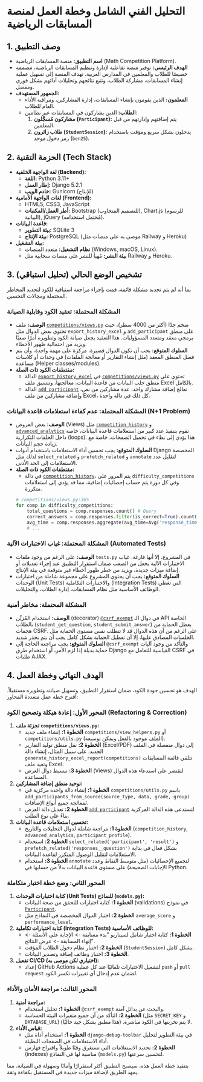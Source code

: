 # التحليل الفني الشامل وخطة العمل لمنصة المسابقات الرياضية

## 1. وصف التطبيق

*   **اسم التطبيق:** منصة المسابقات الرياضية (Math Competition Platform).
*   **الهدف الرئيسي:** توفير منصة تفاعلية لإدارة وتنظيم المسابقات الرياضية، مصممة خصيصًا للطلاب والمعلمين في المدارس العربية. تهدف المنصة إلى تسهيل عملية إنشاء المسابقات، مشاركة الطلاب، وتتبع نتائجهم وتحليلات أدائهم بشكل فوري ومفصل.
*   **الجمهور المستهدف:**
    *   **المعلمون:** الذين يقومون بإنشاء المسابقات، إدارة المشاركين، ومراقبة الأداء العام للطلاب.
    *   **الطلاب:** الذين يشاركون في المسابقات عبر نظامين:
        1.  **مشاركون مُسجَّلون (`Participant`):** يتم إضافتهم وإدارتهم من قبل المعلمين.
        2.  **طلاب زائرون (`StudentSession`):** يدخلون بشكل سريع ومؤقت باستخدام رمز دخول موحد (`ben25`).

## 2. الحزمة التقنية (Tech Stack)

*   **لغة الواجهة الخلفية (Backend):**
    *   **اللغة:** Python 3.11+
    *   **إطار العمل:** Django 5.2.1
    *   **خادم الويب:** Gunicorn (للإنتاج)
*   **لغات الواجهة الأمامية (Frontend):**
    *   HTML5, CSS3, JavaScript
    *   **أطر العمل/المكتبات:** Bootstrap (للتصميم المتجاوب), Chart.js (للرسوم البيانية), jQuery (مُحتمل استخدامه).
*   **قاعدة البيانات:**
    *   **بيئة التطوير:** SQLite 3
    *   **بيئة الإنتاج:** PostgreSQL (موصى به على منصات مثل Railway و Heroku)
*   **بيئة التشغيل:**
    *   **نظام التشغيل:** متعدد المنصات (Windows, macOS, Linux).
    *   **بيئة النشر:** مُهيأ للنشر على منصات سحابية مثل Railway و Heroku.

## 3. تشخيص الوضع الحالي (تحليل استباقي)

بما أنه لم يتم تحديد مشكلة قائمة، قمت بإجراء مراجعة استباقية للكود لتحديد المخاطر المحتملة ومجالات التحسين.

### المشكلة المحتملة: تعقيد الكود وقابلية الصيانة

*   **الوصف:** ملف [`competitions/views.py`](./competitions/views.py) ضخم جدًا (أكثر من 4000 سطر)، حيث تحتوي بعض الدوال مثل `export_history_excel` و `add_participant` على منطق برمجي معقد ومتعدد المسؤوليات. هذا التعقيد يجعل صيانة الكود وتطويره أمرًا صعبًا ويزيد من احتمالية ظهور الأخطاء.
*   **السلوك المتوقع:** يجب أن تكون الدوال قصيرة، مركزة على مهمة واحدة، وأن يتم فصل المنطق المعقد (مثل إنشاء التقارير أو معالجة الملفات) في وحدات أو كلاسات مساعدة (Helper classes/modules).
*   **مقتطفات الكود ذات الصلة:**
    *   الدالة [`export_history_excel`](./competitions/views.py:446) في [`competitions/views.py`](./competitions/views.py) تحتوي على منطق جلب البيانات من قاعدة البيانات، معالجتها، وتنسيق ملف Excel بالكامل.
    *   الدالة [`add_participant`](./competitions/views.py:1972) تعالج إضافة مشارك واحد، عدة مشاركين من نص، وإضافة مشاركين من ملف Excel، كل ذلك في دالة واحدة.

### المشكلة المحتملة: عدم كفاءة استعلامات قاعدة البيانات (N+1 Problem)

*   **الوصف:** بعض العروض (Views) مثل [`competition_history`](./competitions/views.py:289) و [`advanced_analytics`](./competitions/views.py:911) تقوم بتنفيذ عدد كبير من استعلامات قاعدة البيانات، خاصة داخل الحلقات التكرارية (loops). هذا يؤدي إلى بطء في تحميل الصفحات، خاصة مع زيادة حجم البيانات.
*   **السلوك المتوقع:** يجب تحسين أداء الاستعلامات باستخدام أدوات Django المخصصة لذلك مثل `select_related` و `prefetch_related` و `annotate` لتقليل عدد الاستعلامات إلى الحد الأدنى.
*   **مقتطفات الكود ذات الصلة:**
    *   في دالة [`competition_history`](./competitions/views.py:365)، يتم المرور على `difficulty_competitions` وفي كل دورة يتم حساب إحصائيات إضافية، مما قد يؤدي إلى استعلامات متكررة.
    ```python
    # competitions/views.py:365
    for comp in difficulty_competitions:
        total_questions = comp.responses.count() # Query
        correct_answers = comp.responses.filter(is_correct=True).count() # Query
        avg_time = comp.responses.aggregate(avg_time=Avg('response_time'))['avg_time'] or 0 # Query
        # ...
    ```

### المشكلة المحتملة: غياب الاختبارات الآلية (Automated Tests)

*   **الوصف:** على الرغم من وجود ملفات `tests.py` في المشروع، إلا أنها فارغة. غياب الاختبارات الآلية يجعل من الصعب ضمان استقرار التطبيق عند إجراء تعديلات أو إضافة ميزات جديدة، ويزيد من خطر ظهور أخطاء غير متوقعة في بيئة الإنتاج.
*   **السلوك المتوقع:** يجب أن يحتوي المشروع على مجموعة شاملة من اختبارات الوحدات (Unit Tests) والاختبارات التكاملية (Integration Tests) التي تغطي الوظائف الأساسية مثل نظام المسابقات، إدارة الطلاب، والتحليلات.

### المشكلة المحتملة: مخاطر أمنية

*   **الوصف:** استخدام المُزيِّن (decorator) [`@csrf_exempt`](./competitions/views.py:3249) في دوال الـ API الخاصة بالطلاب (`student_get_question`, `student_submit_answer`) يعطل الحماية من هجمات CSRF. على الرغم من أن هذه الدوال قد لا تتطلب نفس مستوى الحماية مثل الجلسات المصادق عليها، إلا أن تعطيل الحماية بشكل كامل يجب أن يتم بحذر شديد.
*   **السلوك المتوقع:** يجب مراجعة الحاجة إلى `@csrf_exempt` والتأكد من وجود آليات حماية بديلة إذا لزم الأمر، أو استخدام طرق Django القياسية للتعامل مع CSRF في طلبات AJAX.

## 4. الهدف النهائي وخطة العمل

الهدف هو تحسين جودة الكود، ضمان استقرار التطبيق، وتسهيل صيانته وتطويره مستقبلاً. أقترح خطة عمل متعددة المحاور:

### المحور الأول: إعادة هيكلة وتصحيح الكود (Refactoring & Correction)

1.  **تجزئة ملف `competitions/views.py`:**
    *   **الخطوة 1:** إنشاء ملف جديد `competitions/view_helpers.py` أو `competitions/utils.py` (الملف موجود بالفعل ويمكن توسيعه).
    *   **الخطوة 2:** نقل منطق توليد التقارير (Excel/PDF) إلى دوال منفصلة في الملف الجديد. على سبيل المثال، إنشاء دالة `generate_history_excel_report(competitions)` تتلقى قائمة المسابقات وتعيد ملف Excel.
    *   **الخطوة 3:** تبسيط دوال العرض (Views) لتقتصر على استدعاء هذه الدوال المساعدة.
2.  **توحيد منطق إضافة المشاركين:**
    *   **الخطوة 1:** إنشاء دالة واحدة مركزية في `competitions/utils.py` باسم `add_participants_from_source(source_type, data, grade, group)` لمعالجة جميع أنواع الإضافات.
    *   **الخطوة 2:** تعديل دالة العرض [`add_participant`](./competitions/views.py:1972) لتستدعي هذه الدالة المركزية بناءً على نوع الطلب.
3.  **تحسين استعلامات قاعدة البيانات:**
    *   **الخطوة 1:** مراجعة شاملة لدوال التحليلات والتاريخ (`competition_history`, `advanced_analytics`, `participant_profile`).
    *   **الخطوة 2:** استخدام `select_related('participant', 'result')` و `prefetch_related('responses__question')` بشكل فعال في بداية الاستعلامات لتقليل الوصول المتكرر لقاعدة البيانات.
    *   **الخطوة 3:** استخدام `annotate` لتجميع الإحصائيات (مثل متوسط النقاط وعدد الإجابات الصحيحة) على مستوى قاعدة البيانات بدلاً من حسابها في Python.

### المحور الثاني: وضع خطة اختبار متكاملة

1.  **كتابة اختبارات الوحدات (Unit Tests) للنماذج (`models.py`):**
    *   **الخطوة 1:** كتابة اختبارات للتحقق من صحة البيانات (validations) في نموذج [`Participant`](./competitions/models.py:13).
    *   **الخطوة 2:** اختبار الدوال المخصصة في النماذج مثل `average_score` و `performance_level`.
2.  **كتابة اختبارات تكاملية (Integration Tests) للوظائف الأساسية:**
    *   **الخطوة 1:** كتابة اختبار شامل لسيناريو "بدء مسابقة -> الإجابة على الأسئلة -> إنهاء المسابقة -> عرض النتائج".
    *   **الخطوة 2:** اختبار نظام دخول الطلاب المؤقت (`StudentSession`) بشكل كامل.
    *   **الخطوة 3:** اختبار وظائف إضافة وتصدير البيانات.
3.  **تفعيل CI/CD (اختياري لكن موصى به):**
    *   إعداد GitHub Actions لتشغيل الاختبارات تلقائيًا عند كل عملية `push` أو `pull request` لضمان عدم إدخال أي تغييرات تكسر الكود.

### المحور الثالث: مراجعة الأمان والأداء

1.  **مراجعة أمنية:**
    *   **الخطوة 1:** تحليل استخدام `@csrf_exempt` والبحث عن بدائل آمنة.
    *   **الخطوة 2:** التأكد من أن جميع متغيرات البيئة الحساسة (مثل `SECRET_KEY` و `DATABASE_URL`) لا يتم تخزينها في الكود مباشرة. (هذا مطبق بشكل جيد حاليًا).
2.  **قياس الأداء:**
    *   **الخطوة 1:** استخدام أداة مثل `django-debug-toolbar` في بيئة التطوير لتحليل أداء الاستعلامات في الصفحات البطيئة.
    *   **الخطوة 2:** تحديد الاستعلامات التي تستغرق وقتًا طويلاً واقتراح فهارس (indexes) مناسبة لها في النماذج (`models.py`) لتحسين سرعتها.

بتنفيذ خطة العمل هذه، سيصبح التطبيق أكثر استقرارًا وأمانًا وسهولة في الصيانة، مما يمهد الطريق لإضافة ميزات جديدة في المستقبل بكفاءة وثقة.
